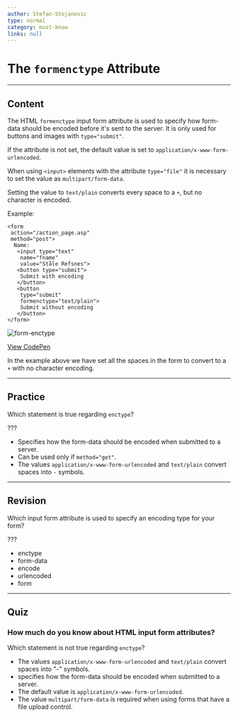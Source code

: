 ```yaml
---
author: Stefan-Stojanovic
type: normal
category: must-know
links: null
---
```


# The `formenctype` Attribute


---

## Content

The HTML `formenctype` input form attribute is used to specify how form-data should be encoded before it's sent to the server.
It is only used for buttons and images with `type="submit"`.

If the attribute is not set, the default value is set to `application/x-www-form-urlencoded`.

When using `<input>` elements with the attribute `type="file"` it is necessary to set the value as `multipart/form-data`.

Setting the value to `text/plain` converts every space to a `+`, but no character is encoded.

Example:

```plain-text
<form
 action="/action_page.asp"
 method="post">
  Name:
   <input type="text"
    name="fname"
    value="Ståle Refsnes">
   <button type="submit">
    Submit with encoding
   </button>
   <button
    type="submit"
    formenctype="text/plain">
    Submit without encoding
   </button>
</form>
```

![form-enctype](https://img.enkipro.com/a11ba364fa073f8389115e2a1394025b.png)

[View CodePen](https://codepen.io/enkidevs/pen/YvdRMb)

In the example above we have set all the spaces in the form to convert to a `+` with no character encoding.


---

## Practice

Which statement is true regarding `enctype`?

???

- Specifies how the form-data should be encoded when submitted to a server.
- Can be used only if `method="get"`.
- The values `application/x-www-form-urlencoded` and `text/plain` convert spaces into `-` symbols.


---

## Revision

Which input form attribute is used to specify an encoding type for your form?

???

- enctype
- form-data
- encode
- urlencoded
- form


---

## Quiz

### How much do you know about HTML input form attributes?


Which statement is not true regarding `enctype`?

- The values `application/x-www-form-urlencoded` and `text/plain` convert spaces into "-" symbols.
- specifies how the form-data should be encoded when submitted to a server.
- The default value is `application/x-www-form-urlencoded`.
- The value `multipart/form-data` is required when using forms that have a file upload control.
 
